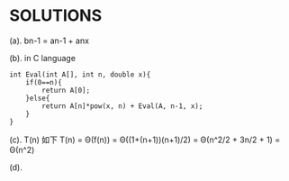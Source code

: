 SOLUTIONS
=========
(a). bn-1 = an-1 + anx

(b). in C language

    int Eval(int A[], int n, double x){
        if(0==n){
            return A[0];
        }else{
            return A[n]*pow(x, n) + Eval(A, n-1, x);
        }
    }

(c). T(n) 如下
T(n) = Θ(f(n)) = Θ((1+(n+1))(n+1)/2)
          = Θ(n^2/2 + 3n/2 + 1)
	  = Θ(n^2)

(d). 
